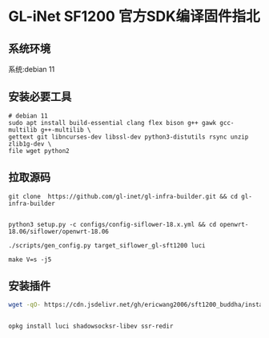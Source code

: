 # GL-iNet SF1200 官方SDK编译固件指北

## 系统环境

系统:debian 11

## 安装必要工具

```shell
# debian 11
sudo apt install build-essential clang flex bison g++ gawk gcc-multilib g++-multilib \
gettext git libncurses-dev libssl-dev python3-distutils rsync unzip zlib1g-dev \
file wget python2

```

## 拉取源码

```shell
git clone  https://github.com/gl-inet/gl-infra-builder.git && cd gl-infra-builder


python3 setup.py -c configs/config-siflower-18.x.yml && cd openwrt-18.06/siflower/openwrt-18.06

./scripts/gen_config.py target_siflower_gl-sft1200 luci

make V=s -j5
```

## 安装插件

```bash
wget -qO- https://cdn.jsdelivr.net/gh/ericwang2006/sft1200_buddha/install.sh | sh


opkg install luci shadowsocksr-libev ssr-redir
```
